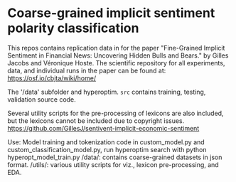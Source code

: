 # Coarse-grained implicit sentiment polarity classification
This repos contains replication data in for the paper "Fine-Grained Implicit Sentiment in Financial News: Uncovering Hidden Bulls and Bears." by Gilles Jacobs and Véronique Hoste.
The scientific repository for all experiments, data, and individual runs in the paper can be found at: https://osf.io/cbjta/wiki/home/

The '/data' subfolder and hyperoptim. `src` contains training, testing, validation source code.

Several utility scripts for the pre-processing of lexicons are also included, but the lexicons cannot be included due to copyright issues. https://github.com/GillesJ/sentivent-implicit-economic-sentiment

Use:
    Model training and tokenization code in custom_model.py and custom_classification_model.py, run hyperoptim search with python hyperopt_model_train.py
    /data/: contains coarse-grained datasets in json format.
    /utils/: various utility scripts for viz., lexicon pre-processing, and EDA.
